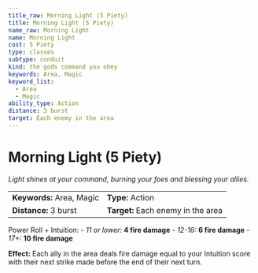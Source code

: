 ```yaml
---
title_raw: Morning Light (5 Piety)
title: Morning Light (5 Piety)
name_raw: Morning Light
name: Morning Light
cost: 5 Piety
type: classes
subtype: conduit
kind: the gods command you obey
keywords: Area, Magic
keyword_list:
  - Area
  - Magic
ability_type: Action
distance: 3 burst
target: Each enemy in the area
---
```


# Morning Light (5 Piety)

*Light shines at your command, burning your foes and blessing your allies.*

|                           |                                    |
| :------------------------ | :--------------------------------- |
| **Keywords:** Area, Magic | **Type:** Action                   |
| **Distance:** 3 burst     | **Target:** Each enemy in the area |

Power Roll + Intuition: - *11 or lower:* **4 fire damage** - *12-16:* **6 fire damage** - *17+:* **10 fire damage**

**Effect:** Each ally in the area deals fire damage equal to your Intuition score with their next strike made before the end of their next turn.
